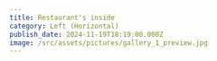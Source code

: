 ```yaml
---
title: Restaurant's inside
category: Left (Horizontal)
publish_date: 2024-11-19T18:19:00.000Z
image: /src/assets/pictures/gallery_1_preview.jpg
---
```

